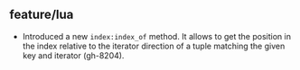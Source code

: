 ## feature/lua

* Introduced a new `index:index_of` method. It allows to get the position in
  the index relative to the iterator direction of a tuple matching the given
  key and iterator (gh-8204).
